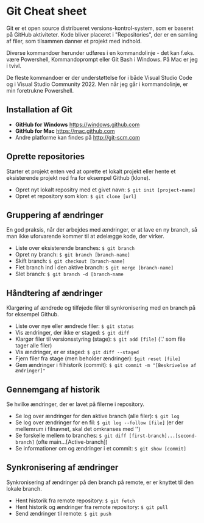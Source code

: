 # Git Cheat sheet
Git er et open source distribueret versions-kontrol-system, som er baseret på GitHub aktiviteter. Kode bliver placeret i "Repositories", der er en samling af filer, som tilsammen danner et projekt med indhold.

Diverse kommandoer herunder udføres i en kommandolinje - det kan f.eks. være Powershell, Kommandoprompt eller Git Bash i Windows. På Mac er jeg i tvivl.

De fleste kommandoer er der understøttelse for i både Visual Studio Code og i Visual Studio Community 2022. Men når jeg går i kommandolinje, er min foretrukne Powershell.

## Installation af Git

- **GitHub for Windows** https://windows.github.com
- **GitHub for Mac** https://mac.github.com
- Andre platforme kan findes på http://git-scm.com

## Oprette repositories

Starter et projekt enten ved at oprette et lokalt projekt eller hente et eksisterende projekt ned fra for eksempel Github (klone).

- Opret nyt lokalt repositry med et givet navn: `$ git init [project-name]`
- Opret et repository som klon: `$ git clone [url]`

## Gruppering af ændringer

En god praksis, når der arbejdes med ændringer, er at lave en ny branch, så man ikke uforvarende kommer til at ødelægge kode, der virker.

- Liste over eksisterende branches: `$ git branch`
- Opret ny branch: `$ git branch [branch-name]`
- Skift branch: `$ git checkout [branch-name]`
- Flet branch ind i den aktive branch: `$ git merge [branch-name]`
- Slet branch: `$ git branch -d [branch-name`

## Håndtering af ændringer

Klargøring af ændrede og tilføjede filer til synkronisering med en branch på for eksempel Github.

- Liste over nye eller ændrede filer: `$ git status`
- Vis ændringer, der ikke er staged: `$ git diff`
- Klargør filer til versionsstyring (stage): `$ git add [file]` ('.' som file tager alle filer)
- Vis ændringer, er er staged: `$ git diff --staged`
- Fjern filer fra stage (men beholder ændringer): `$git reset [file]`
- Gem ændringer i filhistorik (commit): `$ git commit -m "[Beskrivelse af ændringer]"`

## Gennemgang af historik

Se hvilke ændringer, der er lavet på filerne i repository.

- Se log over ændringer for den aktive branch (alle filer): `$ git log`
- Se log over ændringer for en fil: `$ git log --follow [file]` (er der mellemrum i filnavnet, skal det omkranses med '')
- Se forskelle mellem to branches: `$ git diff [first-branch]...[second-branch]` (ofte main...[Active-branch])
- Se informationer om og ændringer i et commit: `$ git show [commit]`

## Synkronisering af ændringer

Synkronisering af ændringer på den branch på remote, er er knyttet til den lokale branch.

- Hent historik fra remote repository: `$ git fetch`
- Hent historik og ændringer fra remote repository: `$ git pull`
- Send ændringer til remote: `$ git push`
